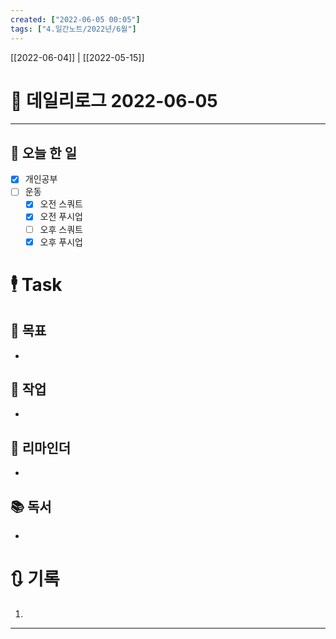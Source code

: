 ```yaml
---
created: ["2022-06-05 00:05"]
tags: ["4.일간노트/2022년/6월"]
---
```


[[2022-06-04]] | [[2022-05-15]]

# 📅 데일리로그  2022-06-05
---
## 🔷 오늘 한 일
- [x] 개인공부
- [ ] 운동
	- [x] 오전 스쿼트
	- [x] 오전 푸시업
	- [ ] 오후 스쿼트
	- [x] 오후 푸시업

# 🕴 Task
## 🎯 목표
-
 
## 🚀 작업
-
 
## 📕 리마인더
-
 
## 📚 독서
-
 

# 🔃 기록
1. 
---

